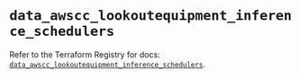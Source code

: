# `data_awscc_lookoutequipment_inference_schedulers`

Refer to the Terraform Registry for docs: [`data_awscc_lookoutequipment_inference_schedulers`](https://registry.terraform.io/providers/hashicorp/awscc/0.70.0/docs/data-sources/lookoutequipment_inference_schedulers).
